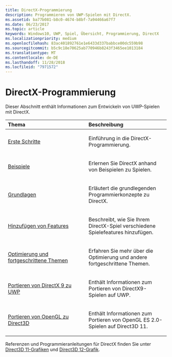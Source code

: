 ```yaml
---
title: DirectX-Programmierung
description: Programmieren von UWP-Spielen mit DirectX.
ms.assetid: ba77b081-b8c0-4674-b8bf-7a94466a67f7
ms.date: 06/23/2017
ms.topic: article
keywords: Windows10, UWP, Spiel, Übersicht, Programmierung, DirectX
ms.localizationpriority: medium
ms.openlocfilehash: 83ac401892761e1e6433d337babbce00dc559b98
ms.sourcegitcommit: b5c9c18e70625ab770946b8243f3465ee1013184
ms.translationtype: MT
ms.contentlocale: de-DE
ms.lasthandoff: 11/28/2018
ms.locfileid: "7971572"
---
```

# <a name="directx-programming"></a>DirectX-Programmierung

Dieser Abschnitt enthält Informationen zum Entwickeln von UWP-Spielen mit DirectX.

<table>
<colgroup>
<col width="50%" />
<col width="50%" />
</colgroup>
<thead>
<tr class="header">
<th align="left">Thema</th>
<th align="left">Beschreibung</th>
</tr>
</thead>
<tbody>
<tr class="odd">
<td align="left"><p><a href="directx-getting-started.md">Erste Schritte</a></p></td>
<td align="left"><p>Einführung in die DirectX-Programmierung.</p></td>
</tr>
<tr class="even">
<td align="left"><p><a href="directx-samples.md">Beispiele</a></p></td>
<td align="left"><p>Erlernen Sie DirectX anhand von Beispielen zu Spielen.</p></td>
</tr>
<tr class="odd">
<td align="left"><p><a href="directx-fundamentals.md">Grundlagen</a></p></td>
<td align="left"><p>Erläutert die grundlegenden Programmierkonzepte zu DirectX.</p></td>
</tr>
<tr class="even">
<td align="left"><p><a href="directx-add-features.md">Hinzufügen von Features</a></p></td>
<td align="left"><p>Beschreibt, wie Sie Ihrem DirectX-Spiel verschiedene Spielefeatures hinzufügen.</p></td>
</tr>
<tr class="odd">
<td align="left"><p><a href="directx-optimization-and-advanced-topics.md">Optimierung und fortgeschrittene Themen</a></p></td>
<td align="left"><p>Erfahren Sie mehr über die Optimierung und andere fortgeschrittene Themen.</p></td>
</tr>
<tr class="even">
<td align="left"><p><a href="porting-your-directx-9-game-to-windows-store.md">Portieren von DirectX 9 zu UWP</a></p></td>
<td align="left"><p>Enthält Informationen zum Portieren von DirectX9-Spielen auf UWP.</p></td>
</tr>
<tr class="odd">
<td align="left"><p><a href="port-from-opengl-es-2-0-to-directx-11-1.md">Portieren von OpenGL zu Direct3D</a></p></td>
<td align="left"><p>Enthält Informationen zum Portieren von OpenGL ES 2.0-Spielen auf Direct3D 11.</p></td>
</tr>
</tbody>
</table>


Referenzen und Programmieranleitungen für DirectX finden Sie unter [Direct3D 11-Grafiken](https://msdn.microsoft.com/library/windows/desktop/ff476080.aspx) und [Direct3D 12-Grafik](https://msdn.microsoft.com/library/windows/desktop/dn903821.aspx).
 






